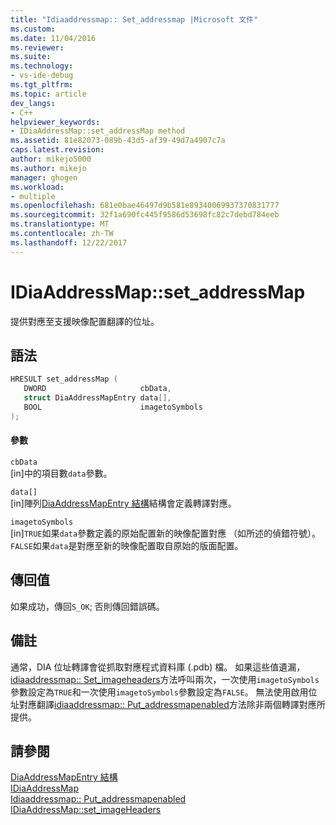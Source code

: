 ```yaml
---
title: "Idiaaddressmap:: Set_addressmap |Microsoft 文件"
ms.custom: 
ms.date: 11/04/2016
ms.reviewer: 
ms.suite: 
ms.technology:
- vs-ide-debug
ms.tgt_pltfrm: 
ms.topic: article
dev_langs:
- C++
helpviewer_keywords:
- IDiaAddressMap::set_addressMap method
ms.assetid: 81e82073-089b-43d5-af39-49d7a4907c7a
caps.latest.revision: 
author: mikejo5000
ms.author: mikejo
manager: ghogen
ms.workload:
- multiple
ms.openlocfilehash: 681e0bae46497d9b581e89340069937370831777
ms.sourcegitcommit: 32f1a690fc445f9586d53698fc82c7debd784eeb
ms.translationtype: MT
ms.contentlocale: zh-TW
ms.lasthandoff: 12/22/2017
---
```

# <a name="idiaaddressmapsetaddressmap"></a>IDiaAddressMap::set_addressMap
提供對應至支援映像配置翻譯的位址。  
  
## <a name="syntax"></a>語法  
  
```C++  
HRESULT set_addressMap (   
   DWORD                     cbData,  
   struct DiaAddressMapEntry data[],  
   BOOL                      imagetoSymbols  
);  
```  
  
#### <a name="parameters"></a>參數  
 `cbData`  
 [in]中的項目數`data`參數。  
  
 `data[]`  
 [in]陣列[DiaAddressMapEntry 結構](../../debugger/debug-interface-access/diaaddressmapentry.md)結構會定義轉譯對應。  
  
 `imagetoSymbols`  
 [in]`TRUE`如果`data`參數定義的原始配置新的映像配置對應 （如所述的偵錯符號）。 `FALSE`如果`data`是對應至新的映像配置取自原始的版面配置。  
  
## <a name="return-value"></a>傳回值  
 如果成功，傳回`S_OK`; 否則傳回錯誤碼。  
  
## <a name="remarks"></a>備註  
 通常，DIA 位址轉譯會從抓取對應程式資料庫 (.pdb) 檔。 如果這些值遺漏， [idiaaddressmap:: Set_imageheaders](../../debugger/debug-interface-access/idiaaddressmap-set-imageheaders.md)方法呼叫兩次，一次使用`imagetoSymbols`參數設定為`TRUE`和一次使用`imagetoSymbols`參數設定為`FALSE`。 無法使用啟用位址對應翻譯[idiaaddressmap:: Put_addressmapenabled](../../debugger/debug-interface-access/idiaaddressmap-put-addressmapenabled.md)方法除非兩個轉譯對應所提供。  
  
## <a name="see-also"></a>請參閱  
 [DiaAddressMapEntry 結構](../../debugger/debug-interface-access/diaaddressmapentry.md)   
 [IDiaAddressMap](../../debugger/debug-interface-access/idiaaddressmap.md)   
 [Idiaaddressmap:: Put_addressmapenabled](../../debugger/debug-interface-access/idiaaddressmap-put-addressmapenabled.md)   
 [IDiaAddressMap::set_imageHeaders](../../debugger/debug-interface-access/idiaaddressmap-set-imageheaders.md)